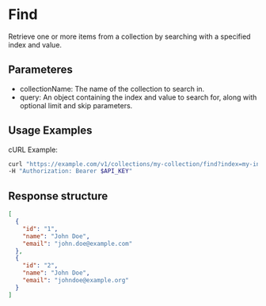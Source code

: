 # Find

Retrieve one or more items from a collection by searching with a specified index and value.

## Parameteres

* collectionName: The name of the collection to search in.
* query: An object containing the index and value to search for, along with optional limit and skip parameters.

## Usage Examples

cURL Example:
```sh
curl "https://example.com/v1/collections/my-collection/find?index=my-index&value=John%20Doe&limit=10&skip=0" \
-H "Authorization: Bearer $API_KEY"
```

## Response structure

```json
[
  {
    "id": "1",
    "name": "John Doe",
    "email": "john.doe@example.com"
  },
  {
    "id": "2",
    "name": "John Doe",
    "email": "johndoe@example.org"
  }
]

```